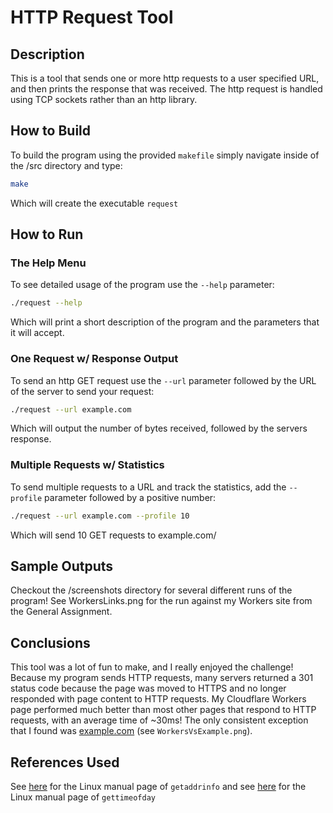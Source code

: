 # HTTP Request Tool
## Description
This is a tool that sends one or more http requests to a user specified URL, and then prints the response that was received. The http request is handled using TCP sockets rather than an http library.

## How to Build
To build the program using the provided `makefile` simply navigate inside of the /src directory and type:
```bash
make
```
Which will create the executable `request`

## How to Run
### The Help Menu
To see detailed usage of the program use the `--help` parameter:
```bash
./request --help
```
Which will print a short description of the program and the parameters that it will accept.

### One Request w/ Response Output
To send an http GET request use the `--url` parameter followed by the URL of the server to send your request:
```bash
./request --url example.com
```
Which will output the number of bytes received, followed by the servers response.

### Multiple Requests w/ Statistics
To send multiple requests to a URL and track the statistics, add the
`--profile` parameter followed by a positive number:
```bash
./request --url example.com --profile 10
```
Which will send 10 GET requests to example.com/

## Sample Outputs
Checkout the /screenshots directory for several different runs of the program! See WorkersLinks.png for the run against my Workers site from the General Assignment.

## Conclusions
This tool was a lot of fun to make, and I really enjoyed the challenge! Because my program sends HTTP requests, many servers returned a 301 status code because the page was moved to HTTPS and no longer responded with page content to HTTP requests. My Cloudflare Workers page performed much better than most other pages that respond to HTTP requests, with an average time of ~30ms! The only consistent exception that I found was [example.com](http://example.com/) (see `WorkersVsExample.png`).

## References Used
See [here](https://man7.org/linux/man-pages/man3/getaddrinfo.3.html) for the Linux manual page of `getaddrinfo` and see [here](https://man7.org/linux/man-pages/man2/gettimeofday.2.html) for the Linux manual page of `gettimeofday`
